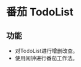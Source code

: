 # 番茄 TodoList
## 功能
- 对TodoList进行增删改查。
- 使用闹钟进行番茄工作法。
  
[//]:![image](https://github.com/Jiang12015/tomato_mini_program/blob/master/images/gh_789238b25663_258.jpg)
